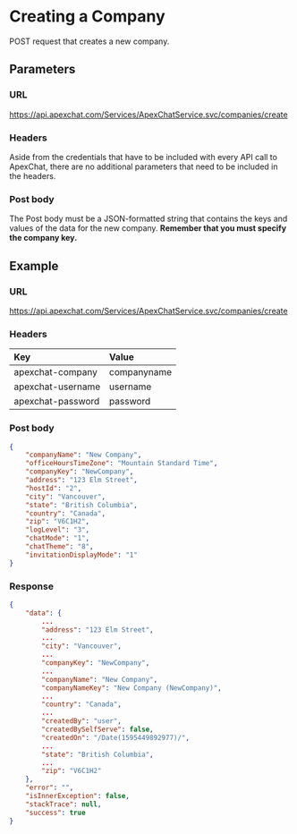 # Creating a Company

POST request that creates a new company.

## Parameters

### URL

https://api.apexchat.com/Services/ApexChatService.svc/companies/create

### Headers

Aside from the credentials that have to be included with every API call to ApexChat, there are no additional parameters that need to be included in the headers.

### Post body

The Post body must be a JSON-formatted string that contains the keys and values of the data for the new company.  **Remember that you must specify the company key.**

## Example

### URL

https://api.apexchat.com/Services/ApexChatService.svc/companies/create

### Headers

| Key | Value |
| :-- | :-- |
| apexchat-company | companyname |
| apexchat-username | username |
| apexchat-password | password |

### Post body

``` JSON
{
    "companyName": "New Company",
    "officeHoursTimeZone": "Mountain Standard Time",
    "companyKey": "NewCompany",
    "address": "123 Elm Street",
    "hostId": "2",
    "city": "Vancouver",
    "state": "British Columbia",
    "country": "Canada",
    "zip": "V6C1H2",
    "logLevel": "3",
    "chatMode": "1",
    "chatTheme": "8",
    "invitationDisplayMode": "1"
}
```

### Response

``` JSON
{
    "data": {
        ...
        "address": "123 Elm Street",
        ...
        "city": "Vancouver",
        ...
        "companyKey": "NewCompany",
        ...
        "companyName": "New Company",
        "companyNameKey": "New Company (NewCompany)",
        ...
        "country": "Canada",
        ...
        "createdBy": "user",
        "createdBySelfServe": false,
        "createdOn": "/Date(1595449892977)/",
        ...
        "state": "British Columbia",
        ...
        "zip": "V6C1H2"
    },
    "error": "",
    "isInnerException": false,
    "stackTrace": null,
    "success": true
}
```
